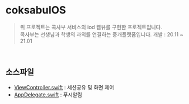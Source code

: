 # coksabuIOS

> 위 프로젝트는 콕사부 서비스의 iod 웹뷰를 구현한 프로젝트입니다.  
> 콕사부는 선생님과 학생의 과외를 연결하는 중개플랫폼입니다.
> 개발 : 20.11 ~ 21.01  
<br/>

## 소스파일
* [ViewController.swift](https://github.com/yojic-jung/coksabuIOS/blob/main/coksabu/ViewController.swift) : 세션공유 및 화면 제어
* [AppDelegate.swift](https://github.com/yojic-jung/coksabuIOS/blob/main/coksabu/AppDelegate.swift) : 푸시알림

<br/>

